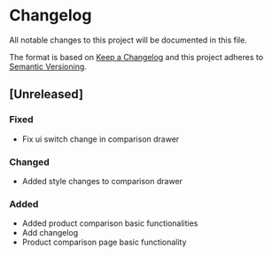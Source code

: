 # Changelog

All notable changes to this project will be documented in this file.

The format is based on [Keep a Changelog](http://keepachangelog.com/en/1.0.0/)
and this project adheres to [Semantic Versioning](http://semver.org/spec/v2.0.0.html).

## [Unreleased]

### Fixed
- Fix ui switch change in comparison drawer

### Changed
- Added style changes to comparison drawer

### Added
- Added product comparison basic functionalities 
- Add changelog
- Product comparison page basic functionality 


